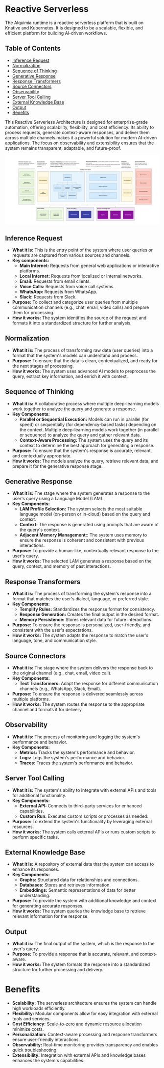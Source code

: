 # Reactive Serverless

The Alquimia runtime is a reactive serverless platform that is built on Knative and Kubernetes. It is designed to be a scalable, flexible, and efficient platform for building AI-driven workflows.

## Table of Contents

- [Inference Request](#inference-request)
- [Normalization](#normalization)
- [Sequence of Thinking](#sequence-of-thinking)
- [Generative Response](#generative-response)
- [Response Transformers](#response-transformers)
- [Source Connectors](#source-connectors)
- [Observability](#observability)
- [Server Tool Calling](#server-tool-calling)
- [External Knowledge Base](#external-knowledge-base)
- [Output](#output)
- [Benefits](#benefits)

This Reactive Serverless Architecture is designed for enterprise-grade automation, offering scalability, flexibility, and cost efficiency. Its ability to process requests, generate context-aware responses, and deliver them across multiple channels makes it a powerful solution for modern AI-driven applications. The focus on observability and extensibility ensures that the system remains transparent, adaptable, and future-proof.

![Reactive Serverless Architecture](./assets/reactive-serverless.png)

## Inference Request

- **What it is:** This is the entry point of the system where user queries or requests are captured from various sources and channels.
- **Key components:**
  - **Main Internet:** Requests from general web applications or interactive platforms.
  - **Local Internet:** Requests from localized or internal networks.
  - **Email:** Requests from email clients.
  - **Voice Calls:** Requests from voice call systems.
  - **WhatsApp:** Requests from WhatsApp.
  - **Slack:** Requests from Slack.
- **Purpose:** To collect and categorize user queries from multiple communication channels (e.g., chat, email, video calls) and prepare them for processing.
- **How it works:** The system identifies the source of the request and formats it into a standardized structure for further analysis.

## Normalization

- **What it is:** The process of transforming raw data (user queries) into a format that the system's models can understand and process.
- **Purpose:** To ensure that the data is clean, contextualized, and ready for the next stages of processing.
- **How it works:** The system uses advanced AI models to preprocess the query, extract key information, and enrich it with context.

## Sequence of Thinking

- **What it is:** A collaborative process where multiple deep-learning models work together to analyze the query and generate a response.
- **Key Components:**
  - **Parallel or Sequential Execution:** Models can run in parallel (for speed) or sequentially (for dependency-based tasks) depending on the context. Multiple deep-learning models work together (in parallel or sequence) to analyze the query and gather relevant data.
  - **Context-Aware Processing:** The system uses the query and its context to determine the best approach for generating a response.
- **Purpose:** To ensure that the system's response is accurate, relevant, and contextually appropriate.
- **How it works:** The models analyze the query, retrieve relevant data, and prepare it for the generative response stage.

## Generative Response

- **What it is:** The stage where the system generates a response to the user's query using a Language Model (LAM).
- **Key Components:**
  - **LAM Profile Selection:** The system selects the most suitable language model (on-person or in-cloud) based on the query and context.
  - **Context:** The response is generated using prompts that are aware of the query's context.
  - **Adjacent Memory Management::** The system uses memory to ensure the response is coherent and consistent with previous interactions.
- **Purpose:** To provide a human-like, contextually relevant response to the user's query.
- **How it works:** The selected LAM generates a response based on the query, context, and memory of past interactions.

## Response Transformers

- **What it is:** The process of transforming the system's response into a format that matches the user's dialect, language, or preferred style.
- **Key Components:**
  - **Templify Rules:** Standardizes the response format for consistency.
  - **Response Generation:** Creates the final output in the desired format.
  - **Memory Persistence:** Stores relevant data for future interactions.
- **Purpose:** To ensure the response is personalized, user-friendly, and consistent with the user's expectations.
- **How it works:** The system adapts the response to match the user's language, tone, and communication style.

## Source Connectors

- **What it is:** The stage where the system delivers the response back to the original channel (e.g., chat, email, video call).
- **Key Components:**
  - **Text Transformers:** Adapt the response for different communication channels (e.g., WhatsApp, Slack, Email).
- **Purpose:** To ensure the response is delivered seamlessly across multiple platforms.
- **How it works:** The system routes the response to the appropriate channel and formats it for delivery.

## Observability

- **What it is:** The process of monitoring and logging the system's performance and behavior.
- **Key Components:**
  - **Metrics:** Tracks the system's performance and behavior.
  - **Logs:** Logs the system's performance and behavior.
  - **Traces:** Traces the system's performance and behavior.

## Server Tool Calling

- **What it is:** The system's ability to integrate with external APIs and tools for additional functionality.
- **Key Components:**
  - **External API:** Connects to third-party services for enhanced capabilities.
  - **Custom Run:** Executes custom scripts or processes as needed.
- **Purpose:** To extend the system's functionality by leveraging external resources.
- **How it works:** The system calls external APIs or runs custom scripts to perform specific tasks.

## External Knowledge Base

- **What it is:** A repository of external data that the system can access to enhance its responses.
- **Key Components:**
  - **Graphs:** Structured data for relationships and connections.
  - **Databases:** Stores and retrieves information.
  - **Embeddings:** Semantic representations of data for better understanding.
- **Purpose:** To provide the system with additional knowledge and context for generating accurate responses.
- **How it works:** The system queries the knowledge base to retrieve relevant information for the response.

## Output

- **What it is:** The final output of the system, which is the response to the user's query.
- **Purpose:** To provide a response that is accurate, relevant, and context-aware.
- **How it works:** The system formats the response into a standardized structure for further processing and delivery.

# Benefits

- **Scalability:** The serverless architecture ensures the system can handle high workloads efficiently.
- **Flexibility:** Modular components allow for easy integration with external tools and services.
- **Cost Efficiency:** Scale-to-zero and dynamic resource allocation minimize costs.
- **Personalization:** Context-aware processing and response transformers ensure user-friendly interactions.
- **Observability:** Real-time monitoring provides transparency and enables quick troubleshooting.
- **Extensibility:** Integration with external APIs and knowledge bases enhances the system's capabilities.
